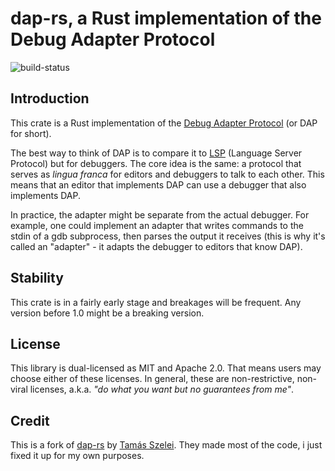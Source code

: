 # dap-rs, a Rust implementation of the Debug Adapter Protocol
![build-status](https://github.com/pileghoff/dap-rs/actions/workflows/ci.yml/badge.svg)

## Introduction

This crate is a Rust implementation of the [Debug Adapter Protocol][1] (or DAP for short).

The best way to think of DAP is to compare it to [LSP][2] (Language Server Protocol) but
for debuggers. The core idea is the same: a protocol that serves as *lingua franca*
for editors and debuggers to talk to each other. This means that an editor that implements
DAP can use a debugger that also implements DAP.

In practice, the adapter might be separate from the actual debugger. For example, one could
implement an adapter that writes commands to the stdin of a gdb subprocess, then parses
the output it receives (this is why it's called an "adapter" - it adapts the debugger to
editors that know DAP).

## Stability

This crate is in a fairly early stage and breakages will be frequent. Any version before
1.0 might be a breaking version.


## License

This library is dual-licensed as MIT and Apache 2.0. That means users may choose either of these
licenses. In general, these are non-restrictive, non-viral licenses, a.k.a. *"do what you want
but no guarantees from me"*.

## Credit

This is a fork of [dap-rs](https://github.com/sztomi/dap-rs) by [Tamás Szelei](https://github.com/sztomi).
They made most of the code, i just fixed it up for my own purposes.

[1]: https://microsoft.github.io/debug-adapter-protocol/
[2]: https://microsoft.github.io/language-server-protocol/
[3]: https://microsoft.github.io/debug-adapter-protocol/specification#Requests